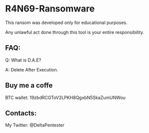 # R4N69-Ransomware
                                                                                              
This ransom was developed only for educational purposes.

Any unlawful act done through this tool is your entire responsibility.

<h2>FAQ:</h2>

Q: What is D.A.E?


A: Delete After Execution.


<h2>Buy me a coffe</h2>
BTC wallet: 19zbdRCGToV2LPKH8QgxbN5SkaZumUNWou


<h2>Contacts:</h2>
My Twitter: @DeltaPentester

